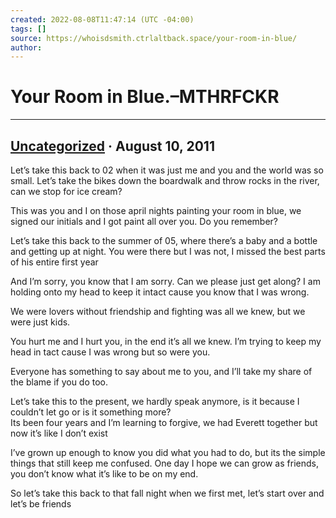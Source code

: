 ```yaml
---
created: 2022-08-08T11:47:14 (UTC -04:00)
tags: []
source: https://whoisdsmith.ctrlaltback.space/your-room-in-blue/
author: 
---
```


# Your Room in Blue.–MTHRFCKR

---

## [Uncategorized](https://whoisdsmith.ctrlaltback.space/category/uncategorized/) · August 10, 2011

Let’s take this back to 02 when it was just me and you and the world was so small. Let’s take the bikes down the boardwalk and throw rocks in the river, can we stop for ice cream?

This was you and I on those april nights painting your room in blue, we signed our initials and I got paint all over you. Do you remember?

Let’s take this back to the summer of 05, where there’s a baby and a bottle and getting up at night. You were there but I was not, I missed the best parts of his entire first year

And I’m sorry, you know that I am sorry. Can we please just get along? I am holding onto my head to keep it intact cause you know that I was wrong. 

We were lovers without friendship and fighting was all we knew, but we were just kids. 

You hurt me and I hurt you, in the end it’s all we knew. I’m trying to keep my head in tact cause I was wrong but so were you.

Everyone has something to say about me to you, and I’ll take my share of the blame if you do too. 

Let’s take this to the present, we hardly speak anymore, is it because I couldn’t let go or is it something more?  
Its been four years and I’m learning to forgive, we had Everett together but now it’s like I don’t exist

I’ve grown up enough to know you did what you had to do, but its the simple things that still keep me confused. One day I hope we can grow as friends, you don’t know what it’s like to be on my end.

So let’s take this back to that fall night when we first met, let’s start over and let’s be friends
